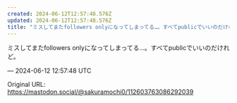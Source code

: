 ```yaml
---
created: 2024-06-12T12:57:48.576Z
updated: 2024-06-12T12:57:48.576Z
title: "ミスしてまたfollowers onlyになってしまってる…。すべてpublicでいいのだけれど。[...]"
---
```


<p>ミスしてまたfollowers onlyになってしまってる…。すべてpublicでいいのだけれど。</p>

&mdash; 2024-06-12 12:57:48 UTC

Original URL: https://mastodon.social/@sakuramochi0/112603763086292039
